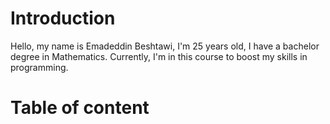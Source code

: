 # Introduction
Hello, my name is Emadeddin Beshtawi, I'm 25 years old, I have a bachelor degree in Mathematics. Currently, I'm in this course to boost my skills in programming.


# Table of content

